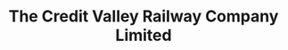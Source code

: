 ---
title: "The Credit Valley Railway Company Limited"
url: /mississauga/the-credit-valley-railway-company-limited/
shop: Sport
---
